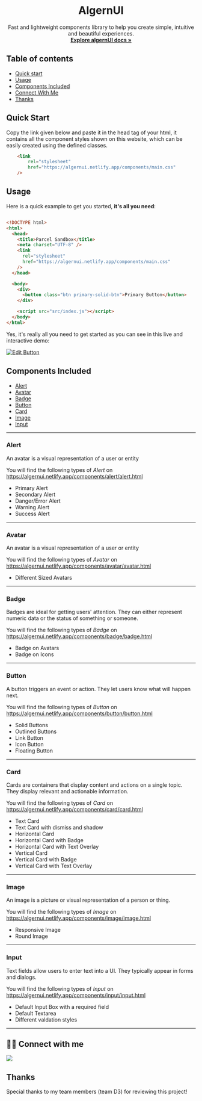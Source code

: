 <h1 align="center">AlgernUI</h1>

<p align="center">
  Fast and lightweight components library to help you create simple, intuitive and beautiful experiences.
  <br>
  <a target="__blank" href="https://algernui.netlify.app/docsite/docs"><strong>Explore algernUI docs »</strong></a>
  <br>
</p>

## Table of contents

- [Quick start](#quick-start)
- [Usage](#usage)
- [Components Included](#components-included)
- [Connect With Me](#connect-with-me)
- [Thanks](#thanks)

## Quick Start

Copy the link given below and paste it in the head tag of your html, it contains all the component styles shown on this website, which can be easily created using the defined classes.

```html
    <link
        rel="stylesheet"
        href="https://algernui.netlify.app/components/main.css"
    />
```   
## Usage

Here is a quick example to get you started, **it's all you need**:

```html

<!DOCTYPE html>
<html>
  <head>
    <title>Parcel Sandbox</title>
    <meta charset="UTF-8" />
    <link
      rel="stylesheet"
      href="https://algernui.netlify.app/components/main.css"
    />
  </head>

  <body>
    <div>
      <button class="btn primary-solid-btn">Primary Button</button>
    </div>

    <script src="src/index.js"></script>
  </body>
</html>

```

Yes, it's really all you need to get started as you can see in this live and interactive demo:

[![Edit Button](https://codesandbox.io/static/img/play-codesandbox.svg)](https://codesandbox.io/s/algernui-usage-ckj1w?file=/index.html)

## Components Included

- [Alert](#alert)
- [Avatar](#avatar)
- [Badge](#badge)
- [Button](#button)
- [Card](#card)
- [Image](#image)
- [Input](#input)

---
### Alert
An avatar is a visual representation of a user or entity

You will find the following types of *Alert* on https://algernui.netlify.app/components/alert/alert.html

- Primary Alert
- Secondary Alert
- Danger/Error Alert
- Warning Alert
- Success Alert

---

### Avatar

An avatar is a visual representation of a user or entity

You will find the following types of *Avatar* on https://algernui.netlify.app/components/avatar/avatar.html
- Different Sized Avatars

---

### Badge

Badges are ideal for getting users' attention. They can either represent numeric data or the status of something or someone.

You will find the following types of *Badge* on https://algernui.netlify.app/components/badge/badge.html

- Badge on Avatars
- Badge on Icons

---

### Button

A button triggers an event or action. They let users know what will happen next.

You will find the following types of *Button* on https://algernui.netlify.app/components/button/button.html

- Solid Buttons
- Outlined Buttons
- Link Button
- Icon Button
- Floating Button

---

### Card

Cards are containers that display content and actions on a single topic. They display relevant and actionable information.

You will find the following types of *Card* on https://algernui.netlify.app/components/card/card.html

- Text Card
- Text Card with dismiss and shadow
- Horizontal Card
- Horizontal Card with Badge
- Horizontal Card with Text Overlay
- Vertical Card
- Vertical Card with Badge
- Vertical Card with Text Overlay

---

### Image

An image is a picture or visual representation of a person or thing.

You will find the following types of *Image* on https://algernui.netlify.app/components/image/image.html

- Responsive Image
- Round Image


---

### Input

Text fields allow users to enter text into a UI. They typically appear in forms and dialogs.

You will find the following types of *Input* on https://algernui.netlify.app/components/input/input.html

- Default Input Box with a required field
- Default Textarea
- Different valdation styles

---

## 👨‍💻 Connect with me

<a href="https://twitter.com/partha_sarma8"><img src="https://img.shields.io/badge/Twitter-1DA1F2?style=for-the-badge&logo=twitter&logoColor=white"/></a>

## Thanks
Special thanks to my team members (team D3) for reviewing this project!


